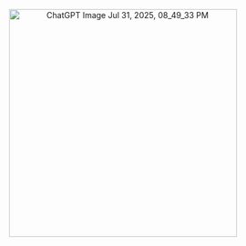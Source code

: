 <p align="center">
  <img width="400" height="400" alt="ChatGPT Image Jul 31, 2025, 08_49_33 PM" src="https://github.com/user-attachments/assets/0703be0b-ddbc-47a5-b0c4-2adb84cb9f80" />
</p>
